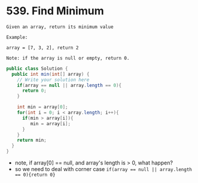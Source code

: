 # 539. Find Minimum

```
Given an array, return its minimum value

Example:

array = [7, 3, 2], return 2

Note: if the array is null or empty, return 0.
```


```java
public class Solution {
  public int min(int[] array) {
    // Write your solution here
    if(array == null || array.length == 0){
      return 0;
    }

    int min = array[0];
    for(int i = 0; i < array.length; i++){
      if(min > array[i]){
         min = array[i];
      }
    }
    return min;
  }
}
```

- note, if array[0] == null, and array's length is > 0, what happen?
- so we need to deal with corner case `if(array == null || array.length == 0){return 0}`
